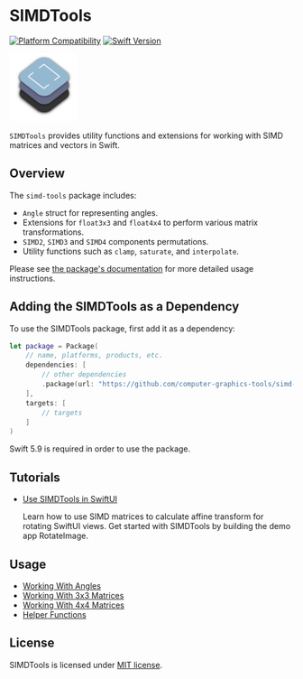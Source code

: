 # SIMDTools

[![Platform Compatibility](https://img.shields.io/badge/Platforms-iOS%20|%20macOS%20|%20watchOS%20|%20tvOS-brightgreen)](https://swift.org/platforms/)
[![Swift Version](https://img.shields.io/badge/Swift-5.9-orange)](https://swift.org)

<p align="left">
    <img src="Sources/SIMDTools/SIMDTools.docc/Resources/documentation-art/simd-tools@2x.png", width="120">
</p>

`SIMDTools` provides utility functions and extensions for working with SIMD matrices and vectors in Swift.

## Overview

The `simd-tools` package includes:

- `Angle` struct for representing angles.
- Extensions for `float3x3` and `float4x4` to perform various matrix transformations.
- `SIMD2`, `SIMD3` and `SIMD4` components permutations.
- Utility functions such as `clamp`, `saturate`, and `interpolate`.

Please see [the package's documentation](https://swiftpackageindex.com/computer-graphics-tools/simd-tools/documentation/simdtools)
for more detailed usage instructions.

## Adding the SIMDTools as a Dependency

To use the SIMDTools package, first add it as a dependency:

```swift
let package = Package(
    // name, platforms, products, etc.
    dependencies: [
        // other dependencies
        .package(url: "https://github.com/computer-graphics-tools/simd-tools", from: "0.0.1"),
    ],
    targets: [
        // targets
    ]
)
```

Swift 5.9 is required in order to use the package.

## Tutorials

- [Use SIMDTools in SwiftUI](https://swiftpackageindex.com/computer-graphics-tools/simd-tools/tutorials/usesimdtoolsinswiftui)

    Learn how to use SIMD matrices to calculate affine transform for rotating SwiftUI views. Get started with SIMDTools by building the demo app RotateImage.

## Usage

- [Working With Angles](Sources/SIMDTools/SIMDTools.docc/WorkingWithAngles.md)
- [Working With 3x3 Matrices](Sources/SIMDTools/SIMDTools.docc/WorkingWith3x3Matrices.md)
- [Working With 4x4 Matrices](Sources/SIMDTools/SIMDTools.docc/WorkingWith4x4Matrices.md)
- [Helper Functions](Sources/SIMDTools/SIMDTools.docc/HelperFunctions.md)

## License

SIMDTools is licensed under [MIT license](LICENSE).
